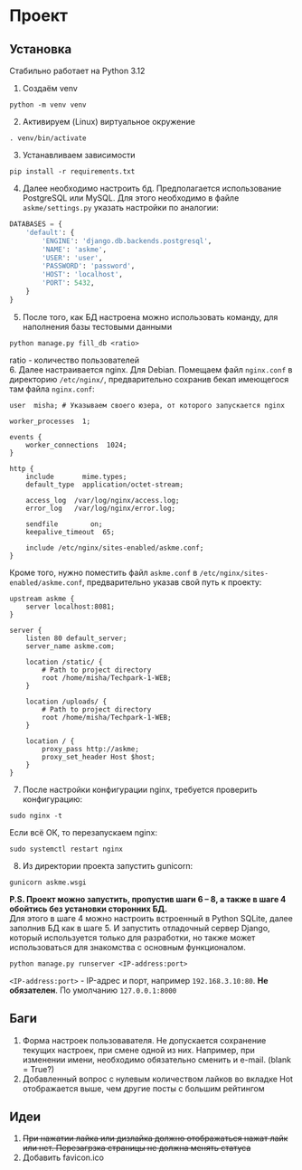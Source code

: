 # Проект

## Установка
Стабильно работает на Python 3.12
1. Создаём venv
```
python -m venv venv
```
2. Активируем (Linux) виртуальное окружение
```
. venv/bin/activate
```
3. Устанавливаем зависимости
```
pip install -r requirements.txt
```
4. Далее необходимо настроить бд. Предполагается использование PostgreSQL или MySQL. Для этого необходимо в файле
`askme/settings.py` указать настройки по аналогии:
```python
DATABASES = {
    'default': {
        'ENGINE': 'django.db.backends.postgresql',
        'NAME': 'askme',
        'USER': 'user',
        'PASSWORD': 'password',
        'HOST': 'localhost',
        'PORT': 5432,
    }
}
```   
5. После того, как БД настроена можно использовать команду, для наполнения базы тестовыми данными
```
python manage.py fill_db <ratio>
```
ratio - количество пользователей  
6. Далее настраивается nginx. Для Debian. Помещаем файл `nginx.conf` в директорию `/etc/nginx/`, предварительно сохранив
бекап имеющегося там файла `nginx.conf`:
```nginx
user  misha; # Указываем своего юзера, от которого запускается nginx

worker_processes  1;

events {
    worker_connections  1024;
}

http {
    include       mime.types;
    default_type  application/octet-stream;

    access_log  /var/log/nginx/access.log;
    error_log   /var/log/nginx/error.log;

    sendfile        on;
    keepalive_timeout  65;

    include /etc/nginx/sites-enabled/askme.conf;
}
```
Кроме того, нужно поместить файл `askme.conf` в `/etc/nginx/sites-enabled/askme.conf`, предварительно указав свой путь
к проекту:
```nginx
upstream askme {
    server localhost:8081;
}

server {
    listen 80 default_server;
    server_name askme.com;
	    
    location /static/ {
    	# Path to project directory
    	root /home/misha/Techpark-1-WEB;
    }
    
    location /uploads/ {
    	# Path to project directory
    	root /home/misha/Techpark-1-WEB;
    }

    location / {
        proxy_pass http://askme;
        proxy_set_header Host $host;
    }
}
```
7. После настройки конфигурации nginx, требуется проверить конфигурацию:
```
sudo nginx -t
```
Если всё ОК, то перезапускаем nginx:
```
sudo systemctl restart nginx
```
8. Из директории проекта запустить gunicorn:
```
gunicorn askme.wsgi
```
**P.S. Проект можно запустить, пропустив шаги 6 – 8, а также в шаге 4 обойтись без установки сторонних БД.**  
Для этого в шаге 4 можно  настроить встроенный в Python SQLite, далее заполнив БД как в шаге 5. И запустить отладочный
сервер Django, который используется только для разработки, но также может использоваться для знакомства с основным функционалом.
```
python manage.py runserver <IP-address:port>
```
`<IP-address:port>` - IP-адрес и порт, например `192.168.3.10:80`. **Не обязателен**. По умолчанию `127.0.0.1:8000`

## Баги

1. Форма настроек пользовавателя. Не допускается сохранение текущих настроек, при смене одной из них. Например, при изменении имени, необходимо обязательно сменить и e-mail.
   (blank = True?)
2. Добавленный вопрос с нулевым количеством лайков во вкладке Hot отображается выше, чем другие посты с большим рейтингом
## Идеи
1. ~~При нажатии лайка или дизлайка должно отображаться нажат лайк или нет. Перезагрзка страницы не должна менять статуса~~
2. Добавить favicon.ico 
